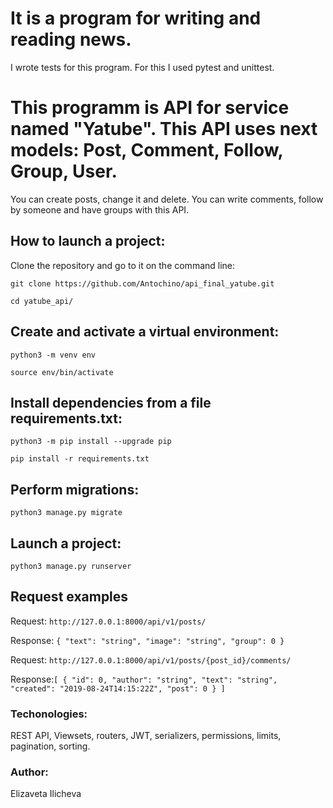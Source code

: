# It is a program for writing and reading news.
I wrote tests for this program. For this I used pytest and unittest.

# This programm is API for service named "Yatube". This API uses next models: Post, Comment, Follow, Group, User. 

You can create posts, change it and delete. You can write comments, follow by someone and have groups with this API.
## How to launch a project:
Clone the repository and go to it on the command line:

`git clone https://github.com/Antochino/api_final_yatube.git`

`cd yatube_api/`

## Create and activate a virtual environment:

`python3 -m venv env`

`source env/bin/activate`

## Install dependencies from a file requirements.txt:

`python3 -m pip install --upgrade pip`

`pip install -r requirements.txt`

## Perform migrations:

`python3 manage.py migrate`

## Launch a project:

`python3 manage.py runserver`

## Request examples

Request: `http://127.0.0.1:8000/api/v1/posts/`

Response: `{
  "text": "string",
  "image": "string",
  "group": 0
}`

Request: `http://127.0.0.1:8000/api/v1/posts/{post_id}/comments/`

Response:`[
  {
    "id": 0,
    "author": "string",
    "text": "string",
    "created": "2019-08-24T14:15:22Z",
    "post": 0
  }
]`

### Techonologies: 

REST API, Viewsets, routers, JWT, serializers, permissions, limits, pagination, sorting.

### Author: 
Elizaveta Ilicheva
